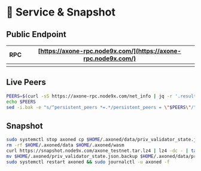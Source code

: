 # 💾 Service & Snapshot

## Public Endpoint <a href="#public-endpoint" id="public-endpoint"></a>

| RPC | [https://axone-rpc.node9x.com/](https://axone-rpc.node9x.com/) |
| --- | -------------------------------------------------------------- |
|     |                                                                |

## Live Peers <a href="#live-peers" id="live-peers"></a>

```bash
PEERS=$(curl -sS https://axone-rpc.node9x.com/net_info | jq -r '.result.peers[] | "\(.node_info.id)@\(.remote_ip):\(.node_info.listen_addr)"' | awk -F ':' '{print $1":"$(NF)}' | paste -sd, -)
echo $PEERS
sed -i.bak -e "s/^persistent_peers *=.*/persistent_peers = \"$PEERS\"/" $HOME/.axoned/config/config.toml
```

## Snapshot <a href="#snapshot" id="snapshot"></a>



```bash
sudo systemctl stop axoned cp $HOME/.axoned/data/priv_validator_state.json $HOME/.axoned/priv_validator_state.json.backup 
rm -rf $HOME/.axoned/data $HOME/.axoned/wasm 
curl https://snapshot.node9x.com/axone_testnet.tar.lz4 | lz4 -dc - | tar -xf - -C $HOME/.axoned 
mv $HOME/.axoned/priv_validator_state.json.backup $HOME/.axoned/data/priv_validator_state.json 
sudo systemctl restart axoned && sudo journalctl -u axoned -f
```
